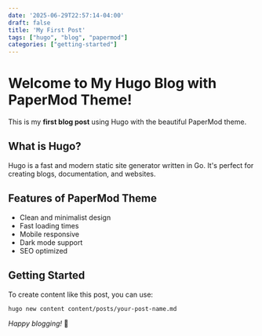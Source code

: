 ```yaml
---
date: '2025-06-29T22:57:14-04:00'
draft: false
title: 'My First Post'
tags: ["hugo", "blog", "papermod"]
categories: ["getting-started"]
---
```


# Welcome to My Hugo Blog with PaperMod Theme!

This is my **first blog post** using Hugo with the beautiful PaperMod theme.

## What is Hugo?

Hugo is a fast and modern static site generator written in Go. It's perfect for creating blogs, documentation, and websites.

## Features of PaperMod Theme

- Clean and minimalist design
- Fast loading times
- Mobile responsive
- Dark mode support
- SEO optimized

## Getting Started

To create content like this post, you can use:

```bash
hugo new content content/posts/your-post-name.md
```

*Happy blogging!* 🚀 